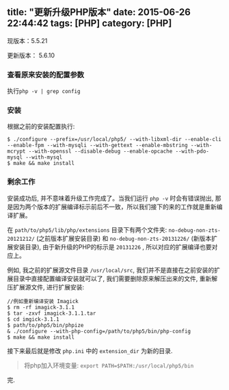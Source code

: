 title: "更新升级PHP版本"
date: 2015-06-26 22:44:42
tags: [PHP]
category: [PHP]
---

现版本：5.5.21

更新版本： 5.6.10


### 查看原来安装的配置参数

执行`php -v | grep config`

### 安装

根据之前的安装配置执行:

```
$ ./configure --prefix=/usr/local/php5/ --with-libxml-dir --enable-cli --enable-fpm --with-mysqli --with-gettext --enable-mbstring --with-mcrypt --with-openssl --disable-debug --enable-opcache --with-pdo-mysql --with-mysql
$ make && make install
```

### 剩余工作

安装成功后, 并不意味着升级工作完成了。当我们运行 `php -v` 时会有错误抛出, 那是因为两个版本的扩展编译标示前后不一致，所以我们接下的来的工作就是重新编译扩展。

在 `path/to/php5/lib/php/extensions` 目录下有两个文件夹: `no-debug-non-zts-20121212/` (之前版本扩展安装目录) 和 `no-debug-non-zts-20131226/` (新版本扩展安装目录), 由于新升级的PHP的标示是 `20131226` , 所以对应的扩展编译也要对应上。

例如, 我之前的扩展源文件目录 `/usr/local/src`, 我们并不是直接在之前安装的扩展目录中直接配置编译安装就可以了, 我们需要删除原来解压出来的文件, 重新解压扩展源文件, 进行扩展安装:

```
//例如重新编译安装 Imagick
$ rm -rf imagick-3.1.1
$ tar -zxvf imagick-3.1.1.tar
$ cd imgick-3.1.1
$ path/to/php5/bin/phpize
& ./configure --with-php-config=/path/to/php5/bin/php-config
$ make && make install
```

接下来最后就是修改 `php.ini` 中的 `extension_dir` 为新的目录.

> 将php加入环境变量: `export PATH=$PATH:/usr/local/php5/bin`

完.
